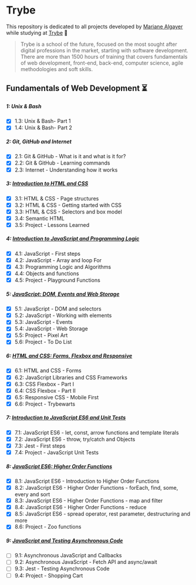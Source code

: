 # Trybe

This repository is dedicated to all projects developed by [Mariane Algayer](https://www.linkedin.com/in/mariane-albuquerque-algayer) while studying at [Trybe](https://www.betrybe.com/) :rocket:

> Trybe is a school of the future, focused on the most sought after digital professions in the market, starting with software development. There are more than 1500 hours of training that covers fundamentals of web development, front-end, back-end, computer science, agile methodologies and soft skills.

## Fundamentals of Web Development :hourglass_flowing_sand:

##### 1: Unix & Bash

- [x] 1.3: Unix & Bash- Part 1
- [x] 1.4: Unix & Bash- Part 2

##### 2: Git, GitHub and Internet

- [x] 2.1: Git & GitHub - What is it and what is it for?
- [x] 2.2: Git & GitHub - Learning commands
- [x] 2.3: Internet - Understanding how it works

##### 3: [Introduction to HTML and CSS](https://github.com/MarianeAlgayer/trybe-exercises/tree/main/01-fundamentals/03-introduction-to-html-css)

- [x] 3.1: HTML & CSS - Page structures
- [x] 3.2: HTML & CSS - Getting started with CSS
- [x] 3.3: HTML & CSS - Selectors and box model
- [x] 3.4: Semantic HTML
- [x] 3.5: Project - Lessons Learned

##### 4: [Introduction to JavaScript and Programming Logic](https://github.com/MarianeAlgayer/trybe-exercises/tree/main/01-fundamentals/04-introduction-to-javascript-programming-logic)

- [x] 4.1: JavaScript - First steps
- [x] 4.2: JavaScript - Array and loop For
- [x] 4.3: Programming Logic and Algorithms
- [x] 4.4: Objects and functions
- [x] 4.5: Project - Playground Functions

##### 5: [JavaScript: DOM, Events and Web Storage](https://github.com/MarianeAlgayer/trybe-exercises/tree/main/01-fundamentals/05-javascript-dom-events-and-web-storage)

- [x] 5.1: JavaScript - DOM and selectors
- [x] 5.2: JavaScript - Working with elements
- [x] 5.3: JavaScript - Events
- [x] 5.4: JavaScript - Web Storage
- [x] 5.5: Project - Pixel Art
- [x] 5.6: Project - To Do List

##### 6: [HTML and CSS: Forms, Flexbox and Responsive](https://github.com/MarianeAlgayer/trybe-exercises/tree/main/01-fundamentals/06-html-css-forms-flexbox-and-responsive)

- [x] 6.1: HTML and CSS - Forms
- [x] 6.2: JavaScript Libraries and CSS Frameworks
- [x] 6.3: CSS Flexbox - Part I
- [x] 6.4: CSS Flexbox - Part II
- [x] 6.5: Responsive CSS - Mobile First
- [x] 6.6: Project - Trybewarts

##### 7: [Introduction to JavaScript ES6 and Unit Tests](https://github.com/MarianeAlgayer/trybe-exercises/tree/main/01-fundamentals/07-introduction-to-javascript-es6-and-unit-tests)

- [x] 7.1: JavaScript ES6 - let, const, arrow functions and template literals
- [x] 7.2: JavaScript ES6 - throw, try/catch and Objects
- [x] 7.3: Jest - First steps
- [x] 7.4: Project - JavaScript Unit Tests

##### 8: [JavaScript ES6: Higher Order Functions](https://github.com/MarianeAlgayer/trybe-exercises/tree/main/01-fundamentals/08-javascript-es6-higher-order-functions)

- [x] 8.1: JavaScript ES6 - Introduction to Higher Order Functions
- [x] 8.2: JavaScript ES6 - Higher Order Functions - forEach, find, some, every and sort
- [x] 8.3: JavaScript ES6 - Higher Order Functions - map and filter
- [x] 8.4: JavaScript ES6 - Higher Order Functions - reduce
- [x] 8.5: JavaScript ES6 - spread operator, rest parameter, destructuring and more
- [x] 8.6: Project - Zoo functions

##### 9: [JavaScript and Testing Asynchronous Code](https://github.com/MarianeAlgayer/trybe-exercises/tree/main/01-fundamentals/09-javascript-and-testing-asynchronous-code)

- [ ] 9.1: Asynchronous JavaScript and Callbacks
- [ ] 9.2: Asynchronous JavaScript - Fetch API and async/await
- [ ] 9.3: Jest - Testing Asynchronous Code
- [ ] 9.4: Project - Shopping Cart
